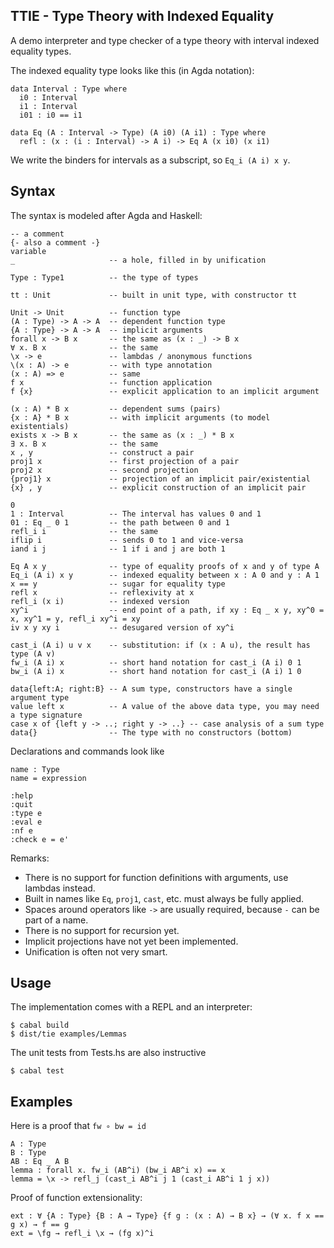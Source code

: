 TTIE - Type Theory with Indexed Equality
---------------------------------------

A demo interpreter and type checker of a type theory with interval indexed equality types.

The indexed equality type looks like this (in Agda notation):

    data Interval : Type where
      i0 : Interval
      i1 : Interval
      i01 : i0 == i1
    
    data Eq (A : Interval -> Type) (A i0) (A i1) : Type where
      refl : (x : (i : Interval) -> A i) -> Eq A (x i0) (x i1)

We write the binders for intervals as a subscript, so `Eq_i (A i) x y`.

Syntax
------

The syntax is modeled after Agda and Haskell:

    -- a comment
    {- also a comment -}
    variable
    _                     -- a hole, filled in by unification
    
    Type : Type1          -- the type of types
    
    tt : Unit             -- built in unit type, with constructor tt
    
    Unit -> Unit          -- function type
    (A : Type) -> A -> A  -- dependent function type
    {A : Type} -> A -> A  -- implicit arguments
    forall x -> B x       -- the same as (x : _) -> B x
    ∀ x. B x              -- the same
    \x -> e               -- lambdas / anonymous functions
    \(x : A) -> e         -- with type annotation
    (x : A) => e          -- same
    f x                   -- function application
    f {x}                 -- explicit application to an implicit argument
    
    (x : A) * B x         -- dependent sums (pairs)
    {x : A} * B x         -- with implicit arguments (to model existentials)
    exists x -> B x       -- the same as (x : _) * B x
    ∃ x. B x              -- the same
    x , y                 -- construct a pair
    proj1 x               -- first projection of a pair
    proj2 x               -- second projection
    {proj1} x             -- projection of an implicit pair/existential
    {x} , y               -- explicit construction of an implicit pair
    
    0
    1 : Interval          -- The interval has values 0 and 1
    01 : Eq _ 0 1         -- the path between 0 and 1
    refl_i i              -- the same
    iflip i               -- sends 0 to 1 and vice-versa
    iand i j              -- 1 if i and j are both 1
    
    Eq A x y              -- type of equality proofs of x and y of type A
    Eq_i (A i) x y        -- indexed equality between x : A 0 and y : A 1
    x == y                -- sugar for equality type
    refl x                -- reflexivity at x
    refl_i (x i)          -- indexed version
    xy^i                  -- end point of a path, if xy : Eq _ x y, xy^0 = x, xy^1 = y, refl_i xy^i = xy
    iv x y xy i           -- desugared version of xy^i
    
    cast_i (A i) u v x    -- substitution: if (x : A u), the result has type (A v)
    fw_i (A i) x          -- short hand notation for cast_i (A i) 0 1
    bw_i (A i) x          -- short hand notation for cast_i (A i) 1 0
    
    data{left:A; right:B} -- A sum type, constructors have a single argument type
    value left x          -- A value of the above data type, you may need a type signature
    case x of {left y -> ..; right y -> ..} -- case analysis of a sum type
    data{}                -- The type with no constructors (bottom)

Declarations and commands look like

    name : Type
    name = expression
    
    :help
    :quit
    :type e
    :eval e
    :nf e
    :check e = e'

Remarks:
 * There is no support for function definitions with arguments, use lambdas instead.
 * Built in names like `Eq`, `proj1`, `cast`, etc. must always be fully applied.
 * Spaces around operators like `->` are usually required, because `-` can be part of a name.
 * There is no support for recursion yet.
 * Implicit projections have not yet been implemented.
 * Unification is often not very smart.

Usage
-----

The implementation comes with a REPL and an interpreter:

    $ cabal build
    $ dist/tie examples/Lemmas

The unit tests from Tests.hs are also instructive

    $ cabal test

Examples
--------
Here is a proof that `fw ∘ bw = id`

    A : Type
    B : Type
    AB : Eq _ A B
    lemma : forall x. fw_i (AB^i) (bw_i AB^i x) == x
    lemma = \x -> refl_j (cast_i AB^i j 1 (cast_i AB^i 1 j x))

Proof of function extensionality:

    ext : ∀ {A : Type} {B : A → Type} {f g : (x : A) → B x} → (∀ x. f x == g x) → f == g
    ext = \fg → refl_i \x → (fg x)^i

